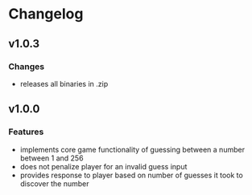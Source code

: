# Changelog

## v1.0.3
### Changes
- releases all binaries in .zip

## v1.0.0
### Features
- implements core game functionality of guessing between a number between 1 and 256
- does not penalize player for an invalid guess input
- provides response to player based on number of guesses it took to discover the number